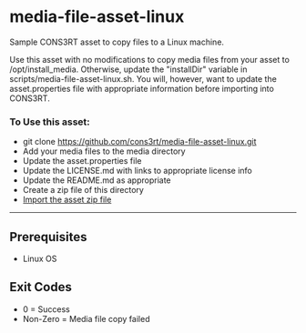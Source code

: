 # media-file-asset-linux
Sample CONS3RT asset to copy files to a Linux machine.

Use this asset with no modifications to copy media files from your asset to /opt/install_media.  Otherwise, update the "installDir" variable in scripts/media-file-asset-linux.sh.  You will, however, want to update the asset.properties file with appropriate information before importing into CONS3RT.


### To Use this asset:

* git clone https://github.com/cons3rt/media-file-asset-linux.git
* Add your media files to the media directory
* Update the asset.properties file
* Update the LICENSE.md with links to appropriate license info
* Update the README.md as appropriate
* Create a zip file of this directory
* [Import the asset zip file](https://arcus.mil/kb/importing-your-asset-zip-file/)

---

## Prerequisites

*   Linux OS

## Exit Codes

*   0 = Success
*   Non-Zero = Media file copy failed

